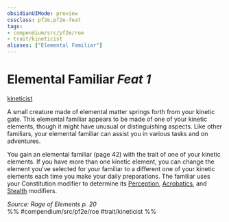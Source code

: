 ```yaml
---
obsidianUIMode: preview
cssclass: pf2e,pf2e-feat
tags:
- compendium/src/pf2e/roe
- trait/kineticist
aliases: ["Elemental Familiar"]
---
```

# Elemental Familiar  *Feat 1*  
[kineticist](rules/traits/kineticist-roe.md "Kineticist Class Trait")  


A small creature made of elemental matter springs forth from your kinetic gate. This elemental familiar appears to be made of one of your kinetic elements, though it might have unusual or distinguishing aspects. Like other familiars, your elemental familiar can assist you in various tasks and on adventures.

You gain an elemental familiar (page 42) with the trait of one of your kinetic elements. If you have more than one kinetic element, you can change the element you've selected for your familiar to a different one of your kinetic elements each time you make your daily preparations. The familiar uses your Constitution modifier to determine its [Perception](compendium/skills.md#Perception), [Acrobatics](compendium/skills.md#Acrobatics), and [Stealth](compendium/skills.md#Stealth) modifiers.

*Source: Rage of Elements p. 20*  
%% #compendium/src/pf2e/roe #trait/kineticist %%